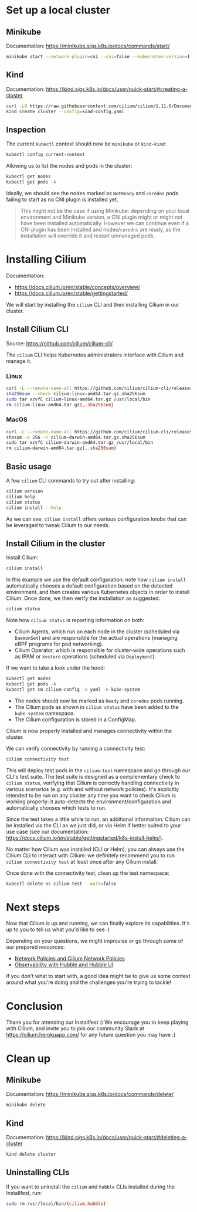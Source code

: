 # Set up a local cluster

## Minikube

Documentation: https://minikube.sigs.k8s.io/docs/commands/start/

```sh
minikube start --network-plugin=cni --cni=false --kubernetes-version=1.21.6
```

## Kind

Documentation: https://kind.sigs.k8s.io/docs/user/quick-start/#creating-a-cluster

```sh
curl -LO https://raw.githubusercontent.com/cilium/cilium/1.11.0/Documentation/gettingstarted/kind-config.yaml
kind create cluster --config=kind-config.yaml
```

## Inspection

The current `kubectl` context should now be `minikube` or `kind-kind`:

```sh
kubectl config current-context
```

Allowing us to list the nodes and pods in the cluster:

```sh
kubectl get nodes
kubectl get pods -A
```

Ideally, we should see the nodes marked as `NotReady` and `coredns` pods failing to start as no CNI plugin is installed yet.

> This might not be the case if using Minikube: depending on your local environment and Minikube version, a CNI plugin might or might not have been installed automatically.
> However we can continue even if a CNI plugin has been installed and nodes/`coredns` are ready, as the installation will override it and restart unmanaged pods.

# Installing Cilium

Documentation:

- https://docs.cilium.io/en/stable/concepts/overview/
- https://docs.cilium.io/en/stable/gettingstarted/

We will start by installing the `cilium` CLI and then installing Cilium in our cluster.

## Install Cilium CLI

Source: https://github.com/cilium/cilium-cli/

The `cilium` CLI helps Kubernetes administrators interface with Cilium and manage it.

### Linux

```sh
curl -L --remote-name-all https://github.com/cilium/cilium-cli/releases/latest/download/cilium-linux-amd64.tar.gz{,.sha256sum}
sha256sum --check cilium-linux-amd64.tar.gz.sha256sum
sudo tar xzvfC cilium-linux-amd64.tar.gz /usr/local/bin
rm cilium-linux-amd64.tar.gz{,.sha256sum}
```

### MacOS

```sh
curl -L --remote-name-all https://github.com/cilium/cilium-cli/releases/latest/download/cilium-darwin-amd64.tar.gz{,.sha256sum}
shasum -a 256 -c cilium-darwin-amd64.tar.gz.sha256sum
sudo tar xzvfC cilium-darwin-amd64.tar.gz /usr/local/bin
rm cilium-darwin-amd64.tar.gz{,.sha256sum}
```

## Basic usage

A few `cilium` CLI commands to try out after installing:

```sh
cilium version
cilium help
cilium status
cilium install --help
```

As we can see, `cilium install` offers various configuration knobs that can be leveraged to tweak Cilium to our needs.

## Install Cilium in the cluster

Install Cilium:

```sh
cilium install
```

In this example we use the default configuration: note how `cilium install` automatically chooses a default configuration based on the detected environment, and then creates various Kubernetes objects in order to install Cilium.
Once done, we then verify the installation as suggested:

```sh
cilium status
```

Note how `cilium status` is reporting information on both:

- Cilium Agents, which run on each node in the cluster (scheduled via `DaemonSet`) and are responsible for the actual operations (managing eBPF programs for pod networking).
- Cilium Operator, which is responsible for cluster-wide operations such as IPAM or `kvstore` operations (scheduled via `Deployment`).

If we want to take a look under the hood:

```sh
kubectl get nodes
kubectl get pods -A
kubectl get cm cilium-config -o yaml -n kube-system
```

- The nodes should now be marked as `Ready` and `coredns` pods running.
- The Cilium pods as shown in `cilium status` have been added to the `kube-system` namespace.
- The Cilium configuration is stored in a ConfigMap.

Cilium is now properly installed and manages connectivity within the cluster.

We can verify connectivity by running a connectivity test:

```sh
cilium connectivity test
```

This will deploy test pods in the `cilium-test` namespace and go through our CLI's test suite.
The test suite is designed as a complementary check to `cilium status`, verifying that Cilium is correctly handling connectivity in various scenarios (e.g. with and without network policies).
It's explicitly intended to be run on any cluster any time you want to check Cilium is working properly: it auto-detects the environment/configuration and automatically chooses which tests to run.

Since the test takes a little while to run, an additional information: Cilium can be installed via the CLI as we just did, or via Helm if better suited to your use case (see our documentation: https://docs.cilium.io/en/stable/gettingstarted/k8s-install-helm/).

No matter how Cilium was installed (CLI or Helm), you can always use the Cilium CLI to interact with Cilium: we definitely recommend you to run `cilium connectivity test` at least once after any Cilium install.

Once done with the connectivity test, clean up the test namespace:

```sh
kubectl delete ns cilium-test --wait=false
```

# Next steps

Now that Cilium is up and running, we can finally explore its capabilities.
It's up to you to tell us what you'd like to see :)

Depending on your questions, we might improvise or go through some of our prepared resources:

- [Network Policies and Cilium Network Policies](./netpol)
- [Observability with Hubble and Hubble UI](./hubble)

If you don't what to start with, a good idea might be to give us some context around what you're doing and the challenges you're trying to tackle!

# Conclusion

Thank you for attending our Installfest :)
We encourage you to keep playing with Cilium, and invite you to join our community Slack at https://cilium.herokuapp.com/ for any future question you may have :)

# Clean up

## Minikube

Documentation: https://minikube.sigs.k8s.io/docs/commands/delete/

```sh
minikube delete
```

## Kind

Documentation: https://kind.sigs.k8s.io/docs/user/quick-start/#deleting-a-cluster

```sh
kind delete cluster
```

## Uninstalling CLIs

If you want to uninstall the `cilium` and `hubble` CLIs installed during the Installfest, run:

```sh
sudo rm /usr/local/bin/{cilium,hubble}
```

